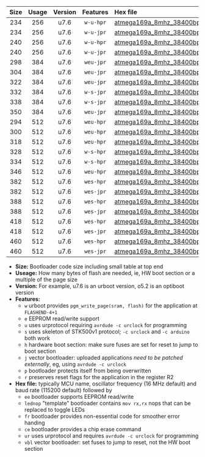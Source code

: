 |Size|Usage|Version|Features|Hex file|
|:-:|:-:|:-:|:-:|:--|
|234|256|u7.6|`w-u-hpr`|[atmega169a_8mhz_38400bps_ur.hex](https://raw.githubusercontent.com/stefanrueger/urboot/main/atmega169a_8mhz_38400bps_ur.hex)|
|234|256|u7.6|`w-u-jpr`|[atmega169a_8mhz_38400bps_ur_vbl.hex](https://raw.githubusercontent.com/stefanrueger/urboot/main/atmega169a_8mhz_38400bps_ur_vbl.hex)|
|240|256|u7.6|`w-u-hpr`|[atmega169a_8mhz_38400bps_lednop_ur.hex](https://raw.githubusercontent.com/stefanrueger/urboot/main/atmega169a_8mhz_38400bps_lednop_ur.hex)|
|240|256|u7.6|`w-u-jpr`|[atmega169a_8mhz_38400bps_lednop_ur_vbl.hex](https://raw.githubusercontent.com/stefanrueger/urboot/main/atmega169a_8mhz_38400bps_lednop_ur_vbl.hex)|
|298|384|u7.6|`weu-jpr`|[atmega169a_8mhz_38400bps_ee_ur_vbl.hex](https://raw.githubusercontent.com/stefanrueger/urboot/main/atmega169a_8mhz_38400bps_ee_ur_vbl.hex)|
|304|384|u7.6|`weu-jpr`|[atmega169a_8mhz_38400bps_ee_lednop_ur_vbl.hex](https://raw.githubusercontent.com/stefanrueger/urboot/main/atmega169a_8mhz_38400bps_ee_lednop_ur_vbl.hex)|
|322|384|u7.6|`weu-jpr`|[atmega169a_8mhz_38400bps_ee_lednop_fr_ur_vbl.hex](https://raw.githubusercontent.com/stefanrueger/urboot/main/atmega169a_8mhz_38400bps_ee_lednop_fr_ur_vbl.hex)|
|332|384|u7.6|`w-s-jpr`|[atmega169a_8mhz_38400bps_vbl.hex](https://raw.githubusercontent.com/stefanrueger/urboot/main/atmega169a_8mhz_38400bps_vbl.hex)|
|338|384|u7.6|`w-s-jpr`|[atmega169a_8mhz_38400bps_lednop_vbl.hex](https://raw.githubusercontent.com/stefanrueger/urboot/main/atmega169a_8mhz_38400bps_lednop_vbl.hex)|
|350|384|u7.6|`weu-jpr`|[atmega169a_8mhz_38400bps_ee_lednop_fr_ce_ur_vbl.hex](https://raw.githubusercontent.com/stefanrueger/urboot/main/atmega169a_8mhz_38400bps_ee_lednop_fr_ce_ur_vbl.hex)|
|294|512|u7.6|`weu-hpr`|[atmega169a_8mhz_38400bps_ee_ur.hex](https://raw.githubusercontent.com/stefanrueger/urboot/main/atmega169a_8mhz_38400bps_ee_ur.hex)|
|300|512|u7.6|`weu-hpr`|[atmega169a_8mhz_38400bps_ee_lednop_ur.hex](https://raw.githubusercontent.com/stefanrueger/urboot/main/atmega169a_8mhz_38400bps_ee_lednop_ur.hex)|
|318|512|u7.6|`weu-hpr`|[atmega169a_8mhz_38400bps_ee_lednop_fr_ur.hex](https://raw.githubusercontent.com/stefanrueger/urboot/main/atmega169a_8mhz_38400bps_ee_lednop_fr_ur.hex)|
|328|512|u7.6|`w-s-hpr`|[atmega169a_8mhz_38400bps.hex](https://raw.githubusercontent.com/stefanrueger/urboot/main/atmega169a_8mhz_38400bps.hex)|
|334|512|u7.6|`w-s-hpr`|[atmega169a_8mhz_38400bps_lednop.hex](https://raw.githubusercontent.com/stefanrueger/urboot/main/atmega169a_8mhz_38400bps_lednop.hex)|
|346|512|u7.6|`weu-hpr`|[atmega169a_8mhz_38400bps_ee_lednop_fr_ce_ur.hex](https://raw.githubusercontent.com/stefanrueger/urboot/main/atmega169a_8mhz_38400bps_ee_lednop_fr_ce_ur.hex)|
|382|512|u7.6|`wes-hpr`|[atmega169a_8mhz_38400bps_ee.hex](https://raw.githubusercontent.com/stefanrueger/urboot/main/atmega169a_8mhz_38400bps_ee.hex)|
|382|512|u7.6|`wes-jpr`|[atmega169a_8mhz_38400bps_ee_vbl.hex](https://raw.githubusercontent.com/stefanrueger/urboot/main/atmega169a_8mhz_38400bps_ee_vbl.hex)|
|388|512|u7.6|`wes-hpr`|[atmega169a_8mhz_38400bps_ee_lednop.hex](https://raw.githubusercontent.com/stefanrueger/urboot/main/atmega169a_8mhz_38400bps_ee_lednop.hex)|
|388|512|u7.6|`wes-jpr`|[atmega169a_8mhz_38400bps_ee_lednop_vbl.hex](https://raw.githubusercontent.com/stefanrueger/urboot/main/atmega169a_8mhz_38400bps_ee_lednop_vbl.hex)|
|418|512|u7.6|`wes-hpr`|[atmega169a_8mhz_38400bps_ee_lednop_fr.hex](https://raw.githubusercontent.com/stefanrueger/urboot/main/atmega169a_8mhz_38400bps_ee_lednop_fr.hex)|
|418|512|u7.6|`wes-jpr`|[atmega169a_8mhz_38400bps_ee_lednop_fr_vbl.hex](https://raw.githubusercontent.com/stefanrueger/urboot/main/atmega169a_8mhz_38400bps_ee_lednop_fr_vbl.hex)|
|460|512|u7.6|`wes-hpr`|[atmega169a_8mhz_38400bps_ee_lednop_fr_ce.hex](https://raw.githubusercontent.com/stefanrueger/urboot/main/atmega169a_8mhz_38400bps_ee_lednop_fr_ce.hex)|
|460|512|u7.6|`wes-jpr`|[atmega169a_8mhz_38400bps_ee_lednop_fr_ce_vbl.hex](https://raw.githubusercontent.com/stefanrueger/urboot/main/atmega169a_8mhz_38400bps_ee_lednop_fr_ce_vbl.hex)|

- **Size:** Bootloader code size including small table at top end
- **Useage:** How many bytes of flash are needed, ie, HW boot section or a multiple of the page size
- **Version:** For example, u7.6 is an urboot version, o5.2 is an optiboot version
- **Features:**
  + `w` urboot provides `pgm_write_page(sram, flash)` for the application at `FLASHEND-4+1`
  + `e` EEPROM read/write support
  + `u` uses urprotocol requiring `avrdude -c urclock` for programming
  + `s` uses skeleton of STK500v1 protocol; `-c urclock` and `-c arduino` both work
  + `h` hardware boot section: make sure fuses are set for reset to jump to boot section
  + `j` vector bootloader: uploaded applications *need to be patched externally*, eg, using `avrdude -c urclock`
  + `p` bootloader protects itself from being overwritten
  + `r` preserves reset flags for the application in the register R2
- **Hex file:** typically MCU name, oscillator frequency (16 MHz default) and baud rate (115200 default) followed by
  + `ee` bootloader supports EEPROM read/write
  + `lednop` "template" bootloader contains `mov rx,rx` nops that can be replaced to toggle LEDs
  + `fr` bootloader provides non-essential code for smoother error handing
  + `ce` bootloader provides a chip erase command
  + `ur` uses urprotocol and requires `avrdude -c urclock` for programming
  + `vbl` vector bootloader: set fuses to jump to reset, not the HW boot section

